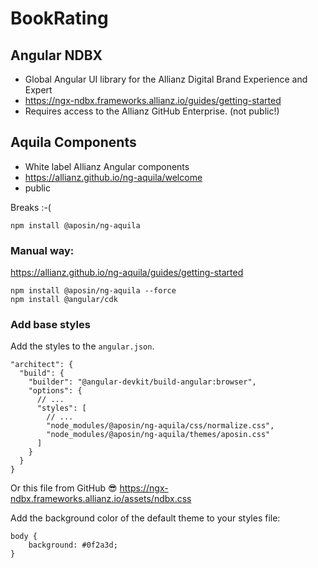 # BookRating

## Angular NDBX

* Global Angular UI library for the Allianz Digital Brand Experience and Expert
* https://ngx-ndbx.frameworks.allianz.io/guides/getting-started
* Requires access to the Allianz GitHub Enterprise. (not public!)


## Aquila Components

* White label Allianz Angular components
* https://allianz.github.io/ng-aquila/welcome
* public


Breaks :-(
```
npm install @aposin/ng-aquila
```


### Manual way:
https://allianz.github.io/ng-aquila/guides/getting-started

```
npm install @aposin/ng-aquila --force
npm install @angular/cdk
```

### Add base styles

Add the styles to the `angular.json`.
```
"architect": {
  "build": {
    "builder": "@angular-devkit/build-angular:browser",
    "options": {
      // ...
      "styles": [
        // ...
        "node_modules/@aposin/ng-aquila/css/normalize.css",
        "node_modules/@aposin/ng-aquila/themes/aposin.css"
      ]
    }
  }
}
```

Or this file from GitHub 😎
https://ngx-ndbx.frameworks.allianz.io/assets/ndbx.css

Add the background color of the default theme to your styles file:

```
body {
    background: #0f2a3d;
}
```
